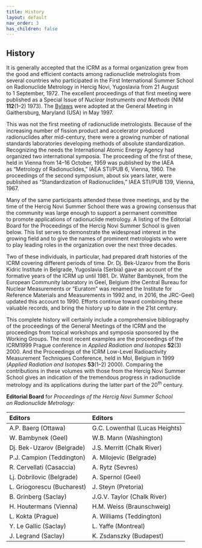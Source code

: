 ```yaml
---
title: History
layout: default
nav_order: 3
has_children: false
---
```


## History

It is generally accepted that the ICRM as a formal organization grew from the
good and efficient contacts among radionuclide metrologists from several
countries who participated in the First International Summer School on
Radionuclide Metrology in Hercig Novi, Yugoslavia from 21 August to 1 September,
1972\. The excellent proceedings of that first meeting were published as a
Special Issue of *Nuclear Instruments and Methods* (NIM **112**(1–2) 1973). The
[Bylaws](/bylaws/index.md) were adopted at the General Meeting in
Gaithersburg, Maryland (USA) in May 1997.

This was not the first meeting of radionuclide metrologists. Because of the
increasing number of fission product and accelerator produced radionuclides
after mid-century, there were a growing number of national standards
laboratories developing methods of absolute standardization. Recognizing the
needs the International Atomic Energy Agency had organized two international
symposia. The proceeding of the first of these, held in Vienna from
14–16 October, 1959 was published by the IAEA as “Metrology of Radionuclides,”
IAEA STI/PUB 6, Vienna, 1960. The proceedings of the second symposium, about six
years later, were published as “Standardization of Radionuclides,” IAEA
STI/PUB 139, Vienna, 1967.

Many of the same participants attended these three meetings, and by the time of
the Hercig Novi Summer School there was a growing consensus that the community
was large enough to support a permanent committee to promote applications of
radionuclide metrology. A listing of the Editorial Board for the Proceedings of
the Hercig Novi Summer School is given below. This list serves to demonstrate
the widespread interest in the growing field and to give the names of prominent
metrologists who were to play leading roles in the organization over the next
three decades.

Two of these individuals, in particular, had prepared draft histories of the
ICRM covering different periods of time. Dr. Dj. Bek-Uzarov from the Boris
Kidric Institute in Belgrade, Yugoslavia (Serbia) gave an account of the
formative years of the ICRM up until 1981. Dr. Walter Bambynek, from the
European Community laboratory in Geel, Belgium (the Central Bureau for Nuclear
Measurements or “Euratom” was renamed the Institute for Reference Materials and
Measurements in 1992 and, in 2016, the JRC-Geel) updated this account to 1990.
Efforts continue toward combining these valuable records, and bring the history
up to date in the 21st century.

This complete history will certainly include a comprehensive bibliography of the
proceedings of the General Meetings of the ICRM and the proceedings from topical
workshops and symposia sponsored by the Working Groups. The most recent examples
are the proceedings of the ICRM1999 Prague conference in *Applied Radiation and
Isotopes* **52**(3) 2000. And the Proceedings of the ICRM Low-Level
Radioactivity Measurement Techniques Conference, held in Mol, Belgium in 1999
(*Applied Radiation and Isotopes* **53**(1–2) 2000). Comparing the contributions
in these volumes with those from the Hercig Novi Summer School gives an
indication of the tremendous progress in radionuclide metrology and its
applications during the latter part of the 20<sup>th</sup> century.

**Editorial Board** for *Proceedings of the Hercig Novi Summer School on Radionuclide Metrology:*

| Editors                    | Editors                        |
| :------------------------- | :----------------------------- |
| A.P. Baerg (Ottawa)        | G.C. Lowenthal (Lucas Heights) |
| W. Bambynek (Geel)         | W.B. Mann (Washington)         |
| Dj. Bek-Uzarov (Belgrade)  | J.S. Merritt (Chalk River)     |
| P.J. Campion (Teddington)  | A. Milojevic (Belgrade)        |
| R. Cervellati (Casaccia)   | A. Rytz (Sevres)               |
| Lj. Dobrilovic (Belgrade)  | A. Spernol (Geel)              |
| L. Griogorescu (Bucharest) | J. Steyn (Pretoria)            |
| B. Grinberg (Saclay)       | J.G.V. Taylor (Chalk River)    |
| H. Houtermans (Vienna)     | H.M. Weiss (Braunschweig)      |
| L. Kokta (Prague)          | A. Williams (Teddington)       |
| Y. Le Gallic (Saclay)      | L. Yaffe (Montreal)            |
| J. Legrand (Saclay)        | K. Zsdanszky (Budapest)        |
